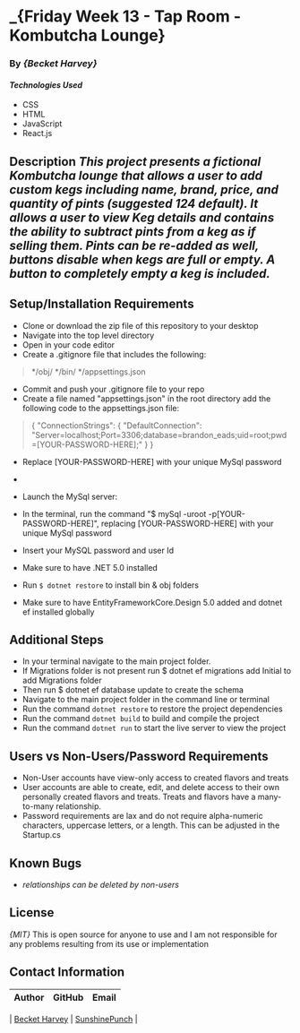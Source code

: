 # _{Friday Week 13 - Tap Room - Kombutcha Lounge}

### By _{Becket Harvey}_


#### _Technologies Used_
* CSS
* HTML
* JavaScript
* React.js


## Description _This project presents a fictional Kombutcha lounge that allows a user to add custom kegs including name, brand, price, and quantity of pints (suggested 124 default). It allows a user to view Keg details and contains the ability to subtract pints from a keg as if selling them. Pints can be re-added as well, buttons disable when kegs are full or empty. A button to completely empty a keg is included._



## Setup/Installation Requirements
 - Clone or download the zip file of this repository to your desktop
 - Navigate into the top level directory
 - Open in your code editor
 - Create a .gitignore file that includes the following:
>
>*/obj/
>*/bin/
>*/appsettings.json

 - Commit and push your .gitignore file to your repo
 - Create a file named "appsettings.json" in the root directory add the following code to the appsettings.json file:
>{
>  "ConnectionStrings": {
>      "DefaultConnection": "Server=localhost;Port=3306;database=brandon_eads;uid=root;pwd=[YOUR-PASSWORD-HERE];"
>  }
>}
 - Replace [YOUR-PASSWORD-HERE] with your unique MySql password
 - 
 - Launch the MySql server:
 - In the terminal, run the command "$ mySql -uroot -p[YOUR-PASSWORD-HERE]", replacing [YOUR-PASSWORD-HERE] with your   unique MySql password

 - Insert your MySQL password and user Id
 - Make sure to have .NET 5.0 installed
 - Run `$ dotnet restore` to install bin & obj folders
 - Make sure to have EntityFrameworkCore.Design 5.0 added and dotnet ef installed globally


## Additional Steps
* In your terminal navigate to the main project folder.
* If Migrations folder is not present run $ dotnet ef migrations add Initial to add Migrations folder
* Then run $ dotnet ef database update to create the schema
* Navigate to the main project folder in the command line or terminal
* Run the command `dotnet restore` to restore the project dependencies
* Run the command `dotnet build` to build and compile the project
* Run the command `dotnet run` to start the live server to view the project

## Users vs Non-Users/Password Requirements
* Non-User accounts have view-only access to created flavors and treats
* User accounts are able to create, edit, and delete access to their own personally created flavors and treats. Treats and flavors have a many-to-many relationship.
* Password requirements are lax and do not require alpha-numeric characters, uppercase letters, or a length. This can be adjusted in the Startup.cs


## Known Bugs
* _relationships can be deleted by non-users_

## License
_{MIT}_ This is open source for anyone to use and I am not responsible for any problems resulting from its use or implementation

## Contact Information

| Author | GitHub | Email |
|--------|:------:|:-----:|

| [Becket Harvey](https://www.linkedin.com/in/becket-harvey-sunshine/) | [SunshinePunch](https://github.com/SunshinePunch) |
